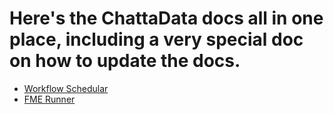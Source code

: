 # Here's the ChattaData docs all in one place, including a very special doc on how to update the docs.

- [Workflow Schedular](https://openchattanooga.github.io/docs/schedular)
- [FME Runner](chattanooga.gov)
